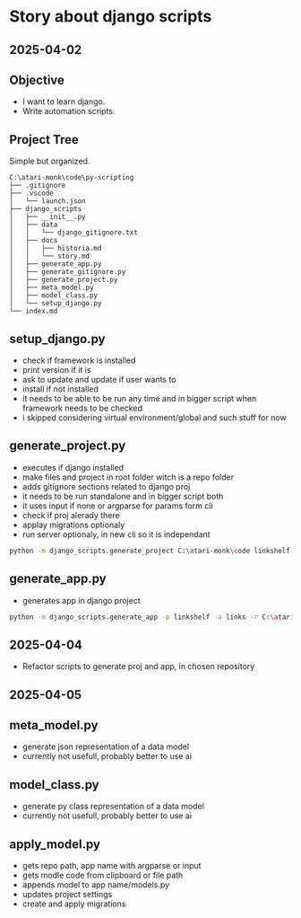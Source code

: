 # Story about django scripts

## 2025-04-02

## Objective

- I want to learn django.
- Write automation scripts.

## Project Tree

Simple but organized.

```plaintext
C:\atari-monk\code\py-scripting
├── .gitignore
├── .vscode
│   └── launch.json
├── django_scripts
│   ├── __init__.py
│   ├── data
│   │   └── django_gitignore.txt
│   ├── docs
│   │   ├── historia.md
│   │   └── story.md
│   ├── generate_app.py
│   ├── generate_gitignore.py
│   ├── generate_project.py
│   ├── meta_model.py
│   ├── model_class.py
│   └── setup_django.py
└── index.md
```

## setup_django.py

- check if framework is installed
- print version if it is
- ask to update and update if user wants to
- install if not installed
- it needs to be able to be run any time and in bigger script when framework needs to be checked
- i skipped considering virtual environment/global and such stuff for now

## generate_project.py

- executes if django installed
- make files and project in root folder witch is a repo folder
- adds gitignore sections related to django proj
- it needs to be run standalone and in bigger script both
- it uses input if none or argparse for params form cli
- check if proj alerady there
- applay migrations optionaly
- run server optionaly, in new cli so it is independant

```sh
python -m django_scripts.generate_project C:\atari-monk\code linkshelf --gitignore-template C:\atari-monk\code\py-scripting\data\django_gitignore.txt
```

## generate_app.py

- generates app in django project

```sh
python -m django_scripts.generate_app -p linkshelf -a links -r C:\atari-monk\code\linkshelf
```

## 2025-04-04

- Refactor scripts to generate proj and app, in chosen repository

## 2025-04-05

## meta_model.py

- generate json representation of a data model
- currently not usefull, probably better to use ai

## model_class.py

- generate py class representation of a data model
- currently not usefull, probably better to use ai

## apply_model.py

- gets repo path, app name with argparse or input
- gets modle code from clipboard or file path
- appends model to app name/models.py
- updates project settings
- create and apply migrations
